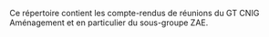 
Ce répertoire contient les compte-rendus de réunions du GT CNIG Aménagement et en particulier du sous-groupe ZAE.

